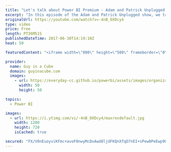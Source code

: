 ```yaml
---
title: "Let's talk about Power BI Premium - Adam and Patrick Unplugged [EP4]"
excerpt: "In this episode of the Adam and Patrick Unplugged show, we talk about some travel updates, ragged hierarchies and a lot about Power BI Premium.  Travel Update - 0:39  Ragged hierarchies - 2:15  Power BI Premium - 8:12  Travel stories - 33:27  LET'S CONNECT!  Guy in a Cube -- https://guyinacube.com --"
originalUrl: https://youtube.com/watch?v=-4nB_OXDcy4
type: video
price: Free
length: PT36M51S
publishedDateTime: 2017-06-30T14:19:10Z
heat: 50

featuredContent: "<iframe width=\"800\" height=\"500\" frameborder=\"0\" src=\"https://www.youtube.com/embed/-4nB_OXDcy4\" allow=\"accelerometer; autoplay; encrypted-media; gyroscope; picture-in-picture\" allowfullscreen></iframe>"

provider:
  name: Guy in a Cube
  domain: guyinacube.com
  images:
    - url: https://everyday-cc.github.io/powerbi/assets/images/organizations/guyinacube.com-50x50.jpg
      width: 50
      height: 50

topics:
  - Power BI

images:
  - url: https://i.ytimg.com/vi/-4nB_OXDcy4/maxresdefault.jpg
    width: 1280
    height: 720
    isCached: true

secured: "FX/V0nEuoyviKFmc+avoF0nwyMcDxAwd8ljdFKQnXfqD7nEI+sPew0PeEwp9Uu2tHM5Zow5cDFFb99/P7f9oaQpPttB2jWxbINMdaFNY/3sVQj0QTtab6E/ZPllg4ua3l53SO0q9dwf6fIgVSmmQavxduH9S/xtLLHAaRh5BicHQvuNWr5Dg9aDtoidu2fZbAK5fmjkP6kUJ1Zm6GGJbwak2hj03WtM1j2nAH9SV2PO1NAMEwc/elmRhWOw9AtBjtdmrW52QbfnNUj5BS6rvkk8VeU1/NHykPan5k6YnSnbR9s3hCPtg7+FtDs5wfrVtbd4BdjqOj2BOcCWzttLiwQJx4VGDIvRZsSd0YSP+qdeXUiUTtdeHRLUWcUR8XU7m1xRFLF9i5EJ1DdzASBNGgm0tcOldi8uQe2Ek7DYBMbM=;9Vjg24Y1tmnNBtIJocnHcw=="
---
```


